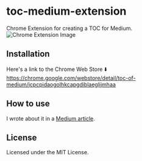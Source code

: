 # toc-medium-extension
Chrome Extension for creating a TOC for Medium.
![Chrome Extension Image](https://user-images.githubusercontent.com/1802476/81833086-3c64a900-957a-11ea-80db-207021255ccf.png)

## Installation
Here's a link to the Chrome Web Store :arrow_down:  
https://chrome.google.com/webstore/detail/toc-of-medium/jcpcpidaogolhkcapgdiblaeglijmhaa

## How to use
I wrote about it in a [Medium article](https://medium.com/@nikaera/chrome-extension-for-creating-a-toc-for-medium-8c8d344313fe).

## License
Licensed under the MIT License.

